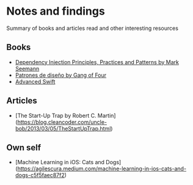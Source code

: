 # Notes and findings
Summary of books and articles read and other interesting resources

## Books

* [Dependency Injection Principles, Practices and Patterns by Mark Seemann](books/DependencyInjection/DependencyInjection.md)
* [Patrones de diseño by Gang of Four](books/DesignPatterns.md)
* [Advanced Swift](books/AdvancedSwift.md)

## Articles

* [The Start-Up Trap by Robert C. Martin] (https://blog.cleancoder.com/uncle-bob/2013/03/05/TheStartUpTrap.html)

## Own self
* [Machine Learning in iOS: Cats and Dogs] (https://agilescura.medium.com/machine-learning-in-ios-cats-and-dogs-c5f5faec87f2)